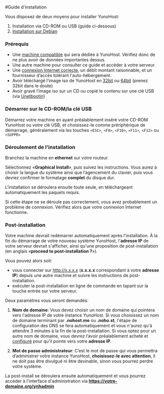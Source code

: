 #Guide d'installation

Vous disposez de deux moyens pour installer YunoHost:

1. Installation via CD-ROM ou USB (guide ci-dessous)
2. [Installation sur Debian](/#/install_on_debian_fr)

### Prérequis

* Une [machine compatible](/#/compatible_hardware_fr) qui sera dédiée à YunoHost. Vérifiez donc de ne plus avoir de données importantes dessus.
* Une autre machine pour consulter ce guide et accéder à votre serveur.
* Une [connexion Internet correcte](/#/isp_fr), un débit montant raisonnable, et un fournisseur d’accès tolérant l'auto-hébergement.
* Avoir téléchargé l’image iso de YunoHost en [32bit](http://build.yunohost.org/yunohostv2-beta2-i386.iso) ou [64bit](http://build.yunohost.org/yunohostv2-beta2-amd64.iso) (prenez 32bit dans le doute)
* Avoir gravé l’image iso sur un CD ou copié le contenu sur une clé USB (via [Unetbootin](http://unetbootin.net/more-infos-and-get-it/))

### Démarrer sur le CD-ROM/la clé USB

Démarrez votre machine en ayant préalablement inséré votre CD-ROM YunoHost ou votre clé USB, et choisissez-le comme prériphérique de démarrage, généralement via les touches ```<ESC>```, ```<F8>```, ```<F10>```, ```<F11>```, ```<F12>``` ou ```<SUPPR>```


### Déroulement de l'installation

Branchez la machine en **ethernet** sur votre routeur.

Sélectionnez «**Graphical Install**», puis suivez les instructions. Vous aurez à choisir la langue du système ainsi que l’agencement du clavier, puis vous devrez confirmer le formatage **complet** du disque dur.

L'installation se déroulera ensuite toute seule, en téléchargeant automatiquement les paquets requis.

Si cette étape ne se déroule pas correctement, vous avez probablement un problème de connexion. Vérifiez alors que votre connexion Internet fonctionne.


### Post-installation

Votre machine devrait redémarrer automatiquement après l'installation. À la fin du démarrage de votre nouveau système YunoHost, l'**adresse IP** de votre serveur devrait s'afficher, ainsi qu'une proposition de post-installation (en anglais «**proceed to post-installation ?**»).

Vous pouvez alors soit:
* vous connecter sur http://x.x.x.x (**x.x.x.x** correspondant à votre **adresse IP**) depuis une autre machine et suivre les instructions de post-installation.
* exécuter la post-installation en ligne de commande en tapant sur la touche entrée sur votre serveur.

Deux paramètres vous seront demandés:

1. **Nom de domaine**: Vous devez choisir un nom de domaine qui pointera vers l'adresse IP de votre instance YunoHost. Si vous choisissez un nom de domaine terminant par **.nohost.me** ou **.noho.st**, l'étape de configuration des DNS se fera automatiquement et vous n'aurez qu'à attendre 3 minutes à la fin de la post-installation. Si vous optez pour un autre nom de domaine, vous devrez l’avoir préalablement acheté et [configuré](#/dns_fr) pour qu'il pointe vers votre **adresse IP**.

2. **Mot de passe administrateur**: C’est le mot de passe qui vous permettra d’administrer votre instance YunoHost, **choisissez-le avec attention**, il ne doit pas être divulgué ni être devinable, sinon vous pourrez perdre votre système.

La post-install se déroulera ensuite automatiquement et vous pourrez accéder à l'interface d'administration via **https://votre-domaine.org/ynhadmin**
